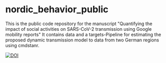 # nordic_behavior_public

This is the public code repository for the manuscript "Quantifying the impact of social activities on SARS-CoV-2 transmission using Google mobility reports"
It contains data and a targets-Pipeline for estimating the proposed dynamic transmission model to data from two German regions using cmdstanr. 

[![DOI](https://zenodo.org/badge/DOI/10.5281/zenodo.10514858.svg)](https://doi.org/10.5281/zenodo.10514858)

